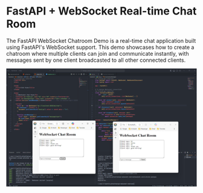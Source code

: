 # FastAPI + WebSocket Real-time Chat Room

The FastAPI WebSocket Chatroom Demo is a real-time chat application built using FastAPI's WebSocket support. This demo showcases how to create a chatroom where multiple clients can join and communicate instantly, with messages sent by one client broadcasted to all other connected clients.

![Example Image](images/sshot.png)
